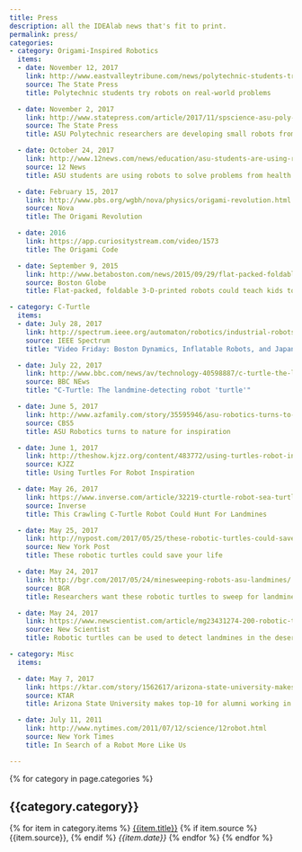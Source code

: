 ```yaml
---
title: Press
description: all the IDEAlab news that's fit to print.
permalink: press/
categories:
- category: Origami-Inspired Robotics
  items:
  - date: November 12, 2017
    link: http://www.eastvalleytribune.com/news/polytechnic-students-try-robots-on-real-world-problems/article_357fade4-c66d-11e7-b650-0744c54791c6.html
    source: The State Press
    title: Polytechnic students try robots on real-world problems

  - date: November 2, 2017
    link: http://www.statepress.com/article/2017/11/spscience-asu-poly-idea-lab-works-with-small-cheap-robots
    source: The State Press
    title: ASU Polytechnic researchers are developing small robots from plastic

  - date: October 24, 2017
    link: http://www.12news.com/news/education/asu-students-are-using-robots-to-solve-problems-from-health-to-public-safety/485714639
    source: 12 News
    title: ASU students are using robots to solve problems from health to public safety

  - date: February 15, 2017
    link: http://www.pbs.org/wgbh/nova/physics/origami-revolution.html
    source: Nova
    title: The Origami Revolution

  - date: 2016
    link: https://app.curiositystream.com/video/1573
    title: The Origami Code

  - date: September 9, 2015
    link: http://www.betaboston.com/news/2015/09/29/flat-packed-foldable-3-d-printed-robots-could-teach-kids-to-code/
    source: Boston Globe
    title: Flat-packed, foldable 3-D-printed robots could teach kids to code

- category: C-Turtle
  items:
  - date: July 28, 2017
    link: http://spectrum.ieee.org/automaton/robotics/industrial-robots/video-friday-boston-dynamics-spotmini-soft-inflatable-robots-japan-space-int-ball
    source: IEEE Spectrum
    title: "Video Friday: Boston Dynamics, Inflatable Robots, and Japan's Space Ball"

  - date: July 22, 2017
    link: http://www.bbc.com/news/av/technology-40598887/c-turtle-the-landmine-detecting-robot-turtle
    source: BBC NEws
    title: "C-Turtle: The landmine-detecting robot 'turtle'"

  - date: June 5, 2017
    link: http://www.azfamily.com/story/35595946/asu-robotics-turns-to-nature-for-inspiration
    source: CBS5
    title: ASU Robotics turns to nature for inspiration

  - date: June 1, 2017
    link: http://theshow.kjzz.org/content/483772/using-turtles-robot-inspiration
    source: KJZZ
    title: Using Turtles For Robot Inspiration

  - date: May 26, 2017
    link: https://www.inverse.com/article/32219-cturtle-robot-sea-turtle-mines
    source: Inverse
    title: This Crawling C-Turtle Robot Could Hunt For Landmines

  - date: May 25, 2017
    link: http://nypost.com/2017/05/25/these-robotic-turtles-could-save-your-life/
    source: New York Post
    title: These robotic turtles could save your life

  - date: May 24, 2017
    link: http://bgr.com/2017/05/24/minesweeping-robots-asu-landmines/
    source: BGR
    title: Researchers want these robotic turtles to sweep for landmines in war zones

  - date: May 24, 2017
    link: https://www.newscientist.com/article/mg23431274-200-robotic-turtles-can-be-used-to-detect-landmines-in-the-desert/
    source: New Scientist
    title: Robotic turtles can be used to detect landmines in the desert

- category: Misc
  items:

  - date: May 7, 2017
    link: https://ktar.com/story/1562617/arizona-state-university-makes-top-10-alumni-working-silicon-valley-tech-industry/
    source: KTAR
    title: Arizona State University makes top-10 for alumni working in Silicon Valley

  - date: July 11, 2011
    link: http://www.nytimes.com/2011/07/12/science/12robot.html
    source: New York Times
    title: In Search of a Robot More Like Us

---
```


{% for category in page.categories %}
## {{category.category}}
{% for item in category.items %}
[{{item.title}}]({{item.link}}) {% if item.source %}{{item.source}}, {% endif %} *{{item.date}}*
{% endfor %}
{% endfor %}
